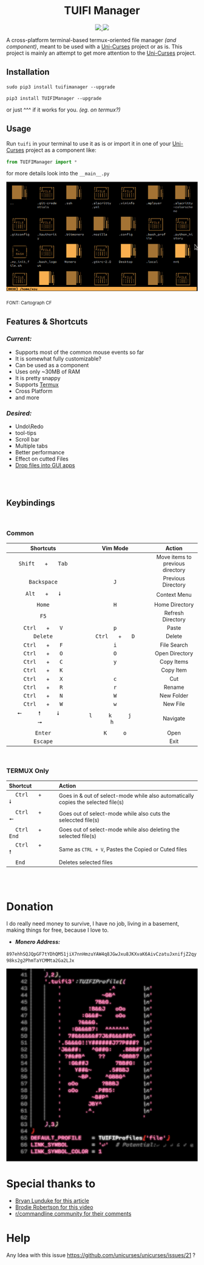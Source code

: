 

<div align="center">
<h1>TUIFI Manager</h1>
<p>
    <a href="https://github.com/GiorgosXou/TUIFIManager/pulse">
      <img src="https://img.shields.io/github/last-commit/GiorgosXou/TUIFIManager?color=%4dc71f&label=Last%20Commit&logo=github&style=flat-square"/>
    </a>
    <a href="https://github.com/GiorgosXou/TUIFIManager/blob/master/LICENSE.md">
      <img src="https://img.shields.io/github/license/GiorgosXou/TUIFIManager?label=License&logo=GNU&style=flat-square"/>
	</a>
</p>
</div>

A cross-platform terminal-based termux-oriented file manager *(and component)*, meant to be used with a [Uni-Curses](https://github.com/unicurses/unicurses) project or as is. This project is mainly an attempt to get more attention to the [Uni-Curses](https://github.com/unicurses/unicurses) project.


## Installation
```terminal
sudo pip3 install tuifimanager --upgrade
```
```terminal
pip3 install TUIFIManager --upgrade
```
or just ^^^ if it works for you. *(eg. on termux?)*


## Usage
Run `tuifi` in your terminal to use it as is or import it in one of your [Uni-Curses](https://github.com/unicurses/unicurses) project as a component like:
```python
from TUIFIManager import *
```
for more details look into the `__main__.py`

[![Preview]][#]

<sub>FONT: Cartograph CF</sub>

## Features & Shortcuts  
### *Current:*
* Supports most of the common mouse events so far
* It is somewhat fully customizable?
* Can be used as a component
* Uses only ~30MB of RAM
* It is pretty snappy <!-- Kinda lol -->
* Supports [Termux](https://github.com/termux) 
* Cross Platform 
* and more

### *Desired:*
* Undo\Redo
* tool-tips
* Scroll bar
* Multiple tabs
* Better performance
* Effect on cutted Files
* [Drop files into GUI apps](https://github.com/GiorgosXou/TUIFIManager/issues/21)

<br>
<br>

## Keybindings

<br>

### Common

| Shortcuts | Vim Mode | Action
|:---------:|:--------:|:-------:
| <kbd>  Shift  </kbd>  +  <kbd>  Tab  </kbd>  || Move items to <br> previous directory
| <kbd>  Backspace  </kbd> | <kbd>  J  </kbd> | Previous Directory
| <kbd>  Alt  </kbd>  +  <kbd>  🠗  </kbd> || Context Menu
| <kbd>  Home  </kbd> | <kbd>  H  </kbd> | Home Directory
| <kbd>  F5  </kbd> || Refresh Directory
| <kbd>  Ctrl  </kbd>  +  <kbd>  V  </kbd> | <kbd>  p  </kbd> | Paste
| <kbd>  Delete  </kbd> | <kbd>  Ctrl  </kbd>  +  <kbd>  D  </kbd> | Delete
| <kbd>  Ctrl  </kbd>  +  <kbd>  F  </kbd> | <kbd>  i  </kbd> | File Search
| <kbd>  Ctrl  </kbd>  +  <kbd>  O  </kbd> | <kbd>  O  </kbd> | Open Directory
| <kbd>  Ctrl  </kbd>  +  <kbd>  C  </kbd> | <kbd>  y  </kbd> | Copy Items
| <kbd>  Ctrl  </kbd>  +  <kbd>  K  </kbd> || Copy Item
| <kbd>  Ctrl  </kbd>  +  <kbd>  X  </kbd> | <kbd>  c  </kbd> | Cut
| <kbd>  Ctrl  </kbd>  +  <kbd>  R  </kbd> | <kbd>  r  </kbd> | Rename 
| <kbd>  Ctrl  </kbd>  +  <kbd>  N  </kbd> | <kbd>  W  </kbd> | New Folder
| <kbd>  Ctrl  </kbd>  +  <kbd>  W  </kbd> | <kbd>  w  </kbd> | New File
| <kbd>  🠔  </kbd>  <kbd>  🠕  </kbd>  <kbd>  🠗  </kbd>  <kbd>  🠖  </kbd> | <kbd>  l  </kbd>  <kbd>  k  </kbd>  <kbd>  j  </kbd>  <kbd>  h  </kbd> | Navigate
| <kbd>  Enter  </kbd> | <kbd>  K  </kbd>  <kbd>  o  </kbd> | Open
| <kbd>  Escape  </kbd> || Exit

<br>

### TERMUX Only

| Shortcut | Action
|:---------|:--------
| <kbd>  Ctrl  </kbd>  +  <kbd>  🠗  </kbd> | Goes in & out of select-mode while also automatically copies the selected file(s)
| <kbd>  Ctrl  </kbd>  +  <kbd>  🠔  </kbd> | Goes out of select-mode while also cuts the seleccted file(s)
| <kbd>  Ctrl  </kbd>  +  <kbd>  End  </kbd> | Goes out of select-mode while also deleting the selected file(s)
| <kbd>  Ctrl  </kbd>  +  <kbd>  🠕  </kbd> | Same as `CTRL + V`, Pastes the Copied or Cuted files
| <kbd>  End  </kbd> | Deletes selected files

<br>
<br>

# Donation

I do really need money to survive, I have no job, living in a basement, making things for free, because I love to.

- ***Monero Address:*** 

`897ehhSQJQpGF7tYDhQM51jiX7nnHmzuYAW4q8JGwJxu8JKXvaK6AivCzatuJxnifjZ2qy98ks2g2PhmTaYCMMta2Ga2LJx`

<div align="center">

[![Logo]][#]

</div>



# Special thanks to
- [Bryan Lunduke for this article](https://lunduke.substack.com/p/tuifi-manager-a-file-manager-in-the)
- [Brodie Robertson for this video](https://youtu.be/9laxdMKTZLA)
- [r/commandline community for their comments](https://www.reddit.com/r/commandline/comments/zt30v9)

# Help
Any Idea with this issue https://github.com/unicurses/unicurses/issues/21 ?


[Preview]: Resources/Preview.gif
[Logo]: Resources/Logo.png

[#]: #

